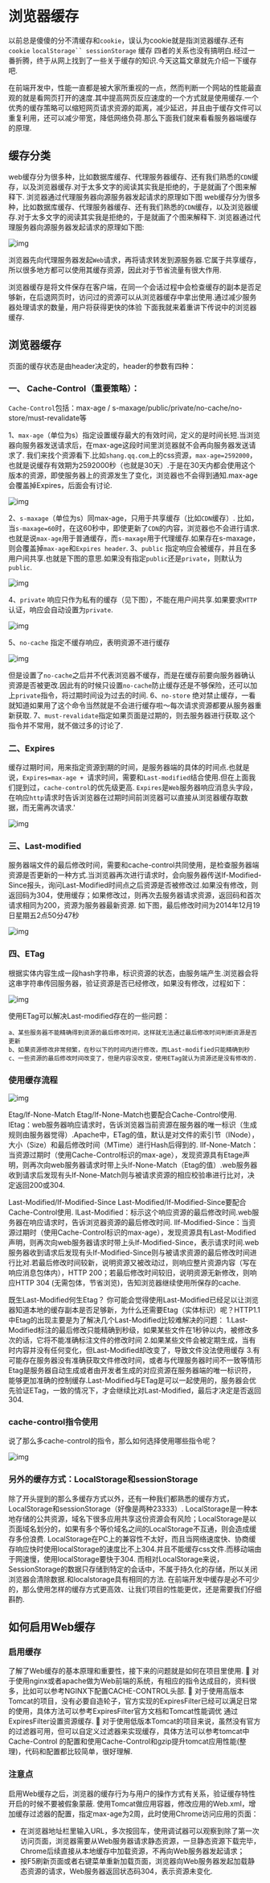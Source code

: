 # 浏览器缓存

以前总是傻傻的分不清缓存和`cookie`，误认为cookie就是指浏览器缓存.还有 `cookie` `localStorage`` sessionStorage` 缓存 四者的关系也没有搞明白.经过一番折腾，终于从网上找到了一些关于缓存的知识.今天这篇文章就先介绍一下缓存吧.

在前端开发中，性能一直都是被大家所重视的一点，然而判断一个网站的性能最直观的就是看网页打开的速度.其中提高网页反应速度的一个方式就是使用缓存.一个优秀的缓存策略可以缩短网页请求资源的距离，减少延迟，并且由于缓存文件可以重复利用，还可以减少带宽，降低网络负荷.那么下面我们就来看看服务器端缓存的原理.

## 缓存分类
web缓存分为很多种，比如数据库缓存、代理服务器缓存、还有我们熟悉的`CDN`缓存，以及浏览器缓存.对于太多文字的阅读其实我是拒绝的，于是就画了个图来解释下.
浏览器通过代理服务器向源服务器发起请求的原理如下图
web缓存分为很多种，比如数据库缓存、代理服务器缓存、还有我们熟悉的`CDN`缓存，以及浏览器缓存.对于太多文字的阅读其实我是拒绝的，于是就画了个图来解释下.
浏览器通过代理服务器向源服务器发起请求的原理如下图:

![img](../public/img/catch1.png)

浏览器先向代理服务器发起`Web`请求，再将请求转发到源服务器.它属于共享缓存，所以很多地方都可以使用其缓存资源，因此对于节省流量有很大作用.

浏览器缓存是将文件保存在客户端，在同一个会话过程中会检查缓存的副本是否足够新，在后退网页时，访问过的资源可以从浏览器缓存中拿出使用.通过减少服务器处理请求的数量，用户将获得更快的体验
下面我就来着重讲下传说中的浏览器缓存.
## 浏览器缓存
页面的缓存状态是由header决定的，header的参数有四种：

### 一、 Cache-Control（重要策略）：
`Cache-Control`包括：max-age / s-maxage/public/private/no-cache/no-store/must-revalidate等

1、`max-age`（单位为s）指定设置缓存最大的有效时间，定义的是时间长短.当浏览器向服务器发送请求后，在max-age这段时间里浏览器就不会再向服务器发送请求了.
我们来找个资源看下.比如`shang.qq.com`上的css资源，`max-age=2592000`，也就是说缓存有效期为2592000秒（也就是30天）.于是在30天内都会使用这个版本的资源，即使服务器上的资源发生了变化，浏览器也不会得到通知.max-age会覆盖掉Expires，后面会有讨论.

![img](../public/img/catch2.png)

2、`s-maxage`（单位为s）同max-age，只用于共享缓存（比如`CDN`缓存）.
比如，当`s-maxage=60`时，在这60秒中，即使更新了`CDN`的内容，浏览器也不会进行请求.也就是说`max-age`用于普通缓存，而`s-maxage`用于代理缓存.如果存在s-maxage，则会覆盖掉`max-age`和`Expires header`.
3、`public` 指定响应会被缓存，并且在多用户间共享.也就是下图的意思.如果没有指定`public`还是`private`，则默认为`public`.

![img](../public/img/catch3.png)

4、`private` 响应只作为私有的缓存（见下图），不能在用户间共享.如果要求`HTTP`认证，响应会自动设置为`private`.

![img](../public/img/catch4.png)

5、`no-cache` 指定不缓存响应，表明资源不进行缓存

![img](../public/img/catch5.png)

但是设置了`no-cache`之后并不代表浏览器不缓存，而是在缓存前要向服务器确认资源是否被更改.因此有的时候只设置`no-cache`防止缓存还是不够保险，还可以加上`private`指令，将过期时间设为过去的时间.
6、`no-store` 绝对禁止缓存，一看就知道如果用了这个命令当然就是不会进行缓存啦～每次请求资源都要从服务器重新获取.
7、`must-revalidate`指定如果页面是过期的，则去服务器进行获取.这个指令并不常用，就不做过多的讨论了.
### 二、Expires
缓存过期时间，用来指定资源到期的时间，是服务器端的具体的时间点.也就是说，`Expires=max-age + `请求时间，需要和`Last-modified`结合使用.但在上面我们提到过，`cache-control`的优先级更高. `Expires`是`Web`服务器响应消息头字段，在响应`http`请求时告诉浏览器在过期时间前浏览器可以直接从浏览器缓存取数据，而无需再次请求.'

![img](../public/img/catch6.png)

### 三、Last-modified
服务器端文件的最后修改时间，需要和cache-control共同使用，是检查服务器端资源是否更新的一种方式.当浏览器再次进行请求时，会向服务器传送If-Modified-Since报头，询问Last-Modified时间点之后资源是否被修改过.如果没有修改，则返回码为304，使用缓存；如果修改过，则再次去服务器请求资源，返回码和首次请求相同为200，资源为服务器最新资源.
如下图，最后修改时间为2014年12月19日星期五2点50分47秒

![img](../public/img/catch7.png)

### 四、ETag
根据实体内容生成一段hash字符串，标识资源的状态，由服务端产生.浏览器会将这串字符串传回服务器，验证资源是否已经修改，如果没有修改，过程如下：

![img](../public/img/catch8.png)

使用ETag可以解决Last-modified存在的一些问题：
```
a、某些服务器不能精确得到资源的最后修改时间，这样就无法通过最后修改时间判断资源是否更新 
b、如果资源修改非常频繁，在秒以下的时间内进行修改，而Last-modified只能精确到秒 
c、一些资源的最后修改时间改变了，但是内容没改变，使用ETag就认为资源还是没有修改的.
```
### 使用缓存流程

![img](../public/img/catch9.png)

Etag/If-None-Match
Etag/If-None-Match也要配合Cache-Control使用.
lEtag：web服务器响应请求时，告诉浏览器当前资源在服务器的唯一标识（生成规则由服务器觉得）.Apache中，ETag的值，默认是对文件的索引节（INode），大小（Size）和最后修改时间（MTime）进行Hash后得到的.
lIf-None-Match：当资源过期时（使用Cache-Control标识的max-age），发现资源具有Etage声明，则再次向web服务器请求时带上头If-None-Match（Etag的值）.web服务器收到请求后发现有头If-None-Match则与被请求资源的相应校验串进行比对，决定返回200或304.

Last-Modified/If-Modified-Since
Last-Modified/If-Modified-Since要配合Cache-Control使用.
lLast-Modified：标示这个响应资源的最后修改时间.web服务器在响应请求时，告诉浏览器资源的最后修改时间.
lIf-Modified-Since：当资源过期时（使用Cache-Control标识的max-age），发现资源具有Last-Modified声明，则再次向web服务器请求时带上头If-Modified-Since，表示请求时间.web服务器收到请求后发现有头If-Modified-Since则与被请求资源的最后修改时间进行比对.若最后修改时间较新，说明资源又被改动过，则响应整片资源内容（写在响应消息包体内），HTTP 200；若最后修改时间较旧，说明资源无新修改，则响应HTTP 304 (无需包体，节省浏览)，告知浏览器继续使用所保存的cache.

既生Last-Modified何生Etag？
你可能会觉得使用Last-Modified已经足以让浏览器知道本地的缓存副本是否足够新，为什么还需要Etag（实体标识）呢？HTTP1.1中Etag的出现主要是为了解决几个Last-Modified比较难解决的问题：
1.Last-Modified标注的最后修改只能精确到秒级，如果某些文件在1秒钟以内，被修改多次的话，它将不能准确标注文件的修改时间
2.如果某些文件会被定期生成，当有时内容并没有任何变化，但Last-Modified却改变了，导致文件没法使用缓存
3.有可能存在服务器没有准确获取文件修改时间，或者与代理服务器时间不一致等情形
Etag是服务器自动生成或者由开发者生成的对应资源在服务器端的唯一标识符，能够更加准确的控制缓存.Last-Modified与ETag是可以一起使用的，服务器会优先验证ETag，一致的情况下，才会继续比对Last-Modified，最后才决定是否返回304.

### cache-control指令使用
说了那么多cache-control的指令，那么如何选择使用哪些指令呢？

![img](../public/img/catch10.png)

### 另外的缓存方式：LocalStorage和sessionStorage
除了开头提到的那么多缓存方式以外，还有一种我们都熟悉的缓存方式，LocalStorage和sessionStorage（好像是两种23333）.
LocalStorage是一种本地存储的公共资源，域名下很多应用共享这份资源会有风险；LocalStorage是以页面域名划分的，如果有多个等价域名之间的LocalStorage不互通，则会造成缓存多份浪费.
LocalStorage在PC上的兼容性不太好，而且当网络速度快、协商缓存响应快时使用localStorage的速度比不上304.并且不能缓存css文件.而移动端由于网速慢，使用localStorage要快于304.
而相对LocalStorage来说，SessionStorage的数据只存储到特定的会话中，不属于持久化的存储，所以关闭浏览器会清除数据.和localstorage具有相同的方法.
在前端开发中缓存是必不可少的，那么使用怎样的缓存方式更高效、让我们项目的性能更优，还是需要我们仔细斟酌.

## 如何启用Web缓存
### 启用缓存
了解了Web缓存的基本原理和重要性，接下来的问题就是如何在项目里使用.
 对于使用nginx或者apache做为Web前端的系统，有相应的指令达成目的，资料很多，比如可以参考NGINX下配置CACHE-CONTROL头部.
 对于使用高版本Tomcat的项目，没有必要自造轮子，官方实现的ExpiresFilter已经可以满足日常的使用，具体方法可以参考ExpiresFilter官方文档和Tomcat性能调优 通过ExpiresFilter设置资源缓存.
 对于使用低版本Tomcat的项目来说，虽然没有官方的过滤器可用，但可以自定义过滤器来实现缓存，具体方法可以参考tomcat中Cache-Control 的配置和使用Cache-Control和gzip提升tomcat应用性能(整理)，代码和配置都比较简单，很好理解.

### 注意点
启用Web缓存之后，浏览器的缓存行为与用户的操作方式有关系，验证缓存特性开启的时候不要被假象蒙蔽.
使用Tomcat做应用容器，修改应用的Web.xml，增加缓存过滤器的配置，指定max-age为2周，此时使用Chrome访问应用的页面：
- 在浏览器地址栏里输入URL，多次按回车，使用调试器可以观察到除了第一次访问页面，浏览器需要从Web服务器请求静态资源，一旦静态资源下载完毕，Chrome后续直接从本地缓存中加载资源，不再向Web服务器发起请求；
- 按F5刷新页面或者右键菜单重新加载页面，浏览器向Web服务器发起加载静态资源的请求，Web服务器返回状态码304，表示资源未变化.



 <Vssue title="interview-catch" />





